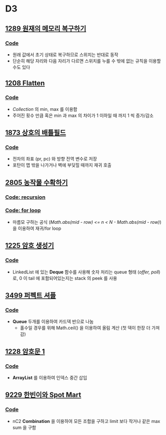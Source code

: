 # D3

## [1289 원재의 메모리 복구하기](https://swexpertacademy.com/main/code/problem/problemDetail.do?contestProbId=AV19AcoKI9sCFAZN&categoryId=AV19AcoKI9sCFAZN&categoryType=CODE&problemTitle=1289&orderBy=FIRST_REG_DATETIME&selectCodeLang=ALL&select-1=&pageSize=10&pageIndex=1)
### [Code](https://github.com/ljiwoo59/Algorithm_Java/blob/master/SWAcademy/D3/SW1289.java)
* 원래 값에서 초기 상태로 복구하므로 스위치는 반대로 동작
* 단순히 해당 자리와 다음 자리가 다르면 스위치를 누를 수 밖에 없는 규칙을 이용할 수도 있다

## [1208 Flatten](https://swexpertacademy.com/main/code/problem/problemDetail.do?contestProbId=AV139KOaABgCFAYh&categoryId=AV139KOaABgCFAYh&categoryType=CODE&problemTitle=1208&orderBy=FIRST_REG_DATETIME&selectCodeLang=ALL&select-1=&pageSize=10&pageIndex=1)
### [Code](https://github.com/ljiwoo59/Algorithm_Java/blob/master/SWAcademy/D3/SW1208.java)
* *Collection* 의 min, max 를 이용함
* 주어진 횟수 만큼 혹은 min 과 max 의 차이가 1 이하일 때 까지 1 씩 증가/감소

## [1873 상호의 배틀필드](https://swexpertacademy.com/main/code/problem/problemDetail.do?contestProbId=AV5LyE7KD2ADFAXc&categoryId=AV5LyE7KD2ADFAXc&categoryType=CODE&problemTitle=1873&orderBy=FIRST_REG_DATETIME&selectCodeLang=ALL&select-1=&pageSize=10&pageIndex=1)
### [Code](https://github.com/ljiwoo59/Algorithm_Java/blob/master/SWAcademy/D3/SW1873.java)
* 전차의 좌표 (pr, pc) 와 방향 전역 변수로 저장
* 포탄이 맵 밖을 나가거나 벽에 부딪힐 때까지 재귀 호출

## [2805 농작물 수확하기](https://swexpertacademy.com/main/code/problem/problemDetail.do?contestProbId=AV7GLXqKAWYDFAXB&categoryId=AV7GLXqKAWYDFAXB&categoryType=CODE&problemTitle=2805&orderBy=FIRST_REG_DATETIME&selectCodeLang=ALL&select-1=&pageSize=10&pageIndex=1)
### [Code: recursion](https://github.com/ljiwoo59/Algorithm_Java/blob/master/SWAcademy/D3/SW2805.java)
### [Code: for loop](https://github.com/ljiwoo59/Algorithm_Java/blob/master/SWAcademy/D3/SW2805_2.java)
* 마름모 구하는 공식 (*Math.abs(mid - row) <= n < N - Math.abs(mid - row)*) 을 이용하여 재귀/for loop

## [1225 암호 생성기](https://swexpertacademy.com/main/code/problem/problemDetail.do?contestProbId=AV14uWl6AF0CFAYD&categoryId=AV14uWl6AF0CFAYD&categoryType=CODE&problemTitle=1225&orderBy=FIRST_REG_DATETIME&selectCodeLang=ALL&select-1=&pageSize=10&pageIndex=1)
### [Code](https://github.com/ljiwoo59/Algorithm_Java/blob/master/SWAcademy/D3/SW1225.java)
* LinkedList 에 있는 **Deque** 함수를 사용해 숫자 처리는 queue 형태 (*offer, poll*) 로, 0 이 tail 에 포함되어있는지는 stack 의 peek 를 사용

## [3499 퍼펙트 셔플](https://swexpertacademy.com/main/code/problem/problemDetail.do?contestProbId=AWGsRbk6AQIDFAVW&categoryId=AWGsRbk6AQIDFAVW&categoryType=CODE&problemTitle=3499&orderBy=FIRST_REG_DATETIME&selectCodeLang=ALL&select-1=&pageSize=10&pageIndex=1)
### [Code](https://github.com/ljiwoo59/Algorithm_Java/blob/master/SWAcademy/D3/SW3499.java)
* **Queue** 두개를 이용하여 카드덱 반으로 나눔
  * 홀수일 경우를 위해 Math.ceil() 을 이용하여 올림 계산 (첫 덱이 한장 더 가져감)

## [1228 암호문 1](https://swexpertacademy.com/main/code/problem/problemDetail.do?contestProbId=AV14w-rKAHACFAYD&categoryId=AV14w-rKAHACFAYD&categoryType=CODE&problemTitle=1228&orderBy=FIRST_REG_DATETIME&selectCodeLang=ALL&select-1=&pageSize=10&pageIndex=1)
### [Code](https://github.com/ljiwoo59/Algorithm_Java/blob/master/SWAcademy/D3/SW1228.java)
* **ArrayList** 를 이용하여 인덱스 중간 삽입

## [9229 한빈이와 Spot Mart](https://swexpertacademy.com/main/code/problem/problemDetail.do?contestProbId=AW8Wj7cqbY0DFAXN)
### [Code](https://github.com/ljiwoo59/Algorithm_Java/blob/master/SWAcademy/D3/SW9229.java)
* nC2 **Combination** 을 이용하여 모든 조합을 구하고 limit 보다 작거나 같은 max sum 을 구함
